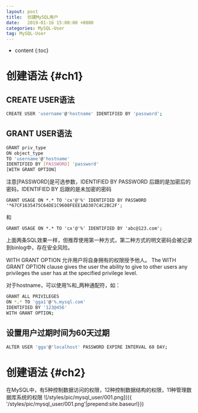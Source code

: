 ```yaml
---
layout: post
title:  创建MySQL用户
date:   2019-01-16 15:00:00 +0800
categories: MySQL-User
tag: MySQL-User
---
```


* content
{:toc}


创建语法					{#ch1}
========================
## CREATE USER语法
```bash
CREATE USER 'username'@'hostname' IDENTIFIED BY 'password'; 
```

## GRANT USER语法
```bash
GRANT priv_type
ON object_type
TO 'username'@'hostname'
IDENTIFIED BY [PASSWORD] 'password'
[WITH GRANT OPTION]
```

注意[PASSWORD]是可选参数，IDENTIFIED BY PASSWORD 后跟的是加密后的密码，IDENTIFIED BY 后跟的是未加密的密码
```
GRANT USAGE ON *.* TO 'cx'@'%' IDENTIFIED BY PASSWORD '*67CF1635475C64DE1C9608FEEE1AD307C4C2BC2F';
```
和
```
GRANT USAGE ON *.* TO 'cx'@'%' IDENTIFIED BY 'abc@123.com';
```
上面两条SQL效果一样，但推荐使用第一种方式，第二种方式的明文密码会被记录到binlog中，存在安全风险。


WITH GRANT OPTION 允许用户将自身拥有的权限授予他人。
The WITH GRANT OPTION clause gives the user the ability to give to other users any privileges the user has at the specified privilege level.


对于hostname，可以使用%和_两种通配符，如：
```bash
GRANT ALL PRIVILEGES
ON *.* TO 'gga1'@'%.mysql.com'
IDENTIFIED BY '123@456'
WITH GRANT OPTION;
```


## 设置用户过期时间为60天过期
```bash
ALTER USER 'gga'@'localhost' PASSWORD EXPIRE INTERVAL 60 DAY;
```


创建语法					{#ch2}
========================
在MySQL中，有5种控制数据访问的权限，12种控制数据结构的权限，11种管理数据库系统的权限
![/styles/pic/mysql_user/001.png]({{ '/styles/pic/mysql_user/001.png'|prepend:site.baseurl}})